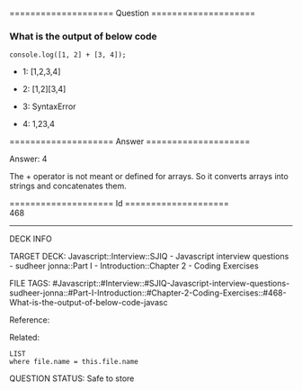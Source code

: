 ==================== Question ====================  

### What is the output of below code

<!-- codeblock-start -->
<pre><code class="hljs language-javascript"><span class="hljs-variable language_">console</span>.<span class="hljs-title function_">log</span>([<span class="hljs-number">1</span>, <span class="hljs-number">2</span>] + [<span class="hljs-number">3</span>, <span class="hljs-number">4</span>]);
</code></pre>
<!-- codeblock-end -->

- 1: [1,2,3,4]

- 2: [1,2][3,4]

- 3: SyntaxError

- 4: 1,23,4  

==================== Answer ====================  

Answer: 4

The + operator is not meant or defined for arrays. So it converts arrays into strings and concatenates them.

==================== Id ====================  
468

---

DECK INFO

TARGET DECK: Javascript::Interview::SJIQ - Javascript interview questions - sudheer jonna::Part I - Introduction::Chapter 2 - Coding Exercises

FILE TAGS: #Javascript::#Interview::#SJIQ-Javascript-interview-questions-sudheer-jonna::#Part-I-Introduction::#Chapter-2-Coding-Exercises::#468-What-is-the-output-of-below-code-javasc

Reference:

Related:

```dataview
LIST
where file.name = this.file.name
```

QUESTION STATUS: Safe to store
